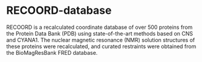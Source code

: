 # RECOORD-database
RECOORD is a recalculated coordinate database of over 500 proteins from the Protein Data Bank (PDB) using state-of-the-art methods based on CNS and CYANA1. The nuclear magnetic resonance (NMR) solution structures of these proteins were recalculated, and curated restraints were obtained from the BioMagResBank FRED database.
